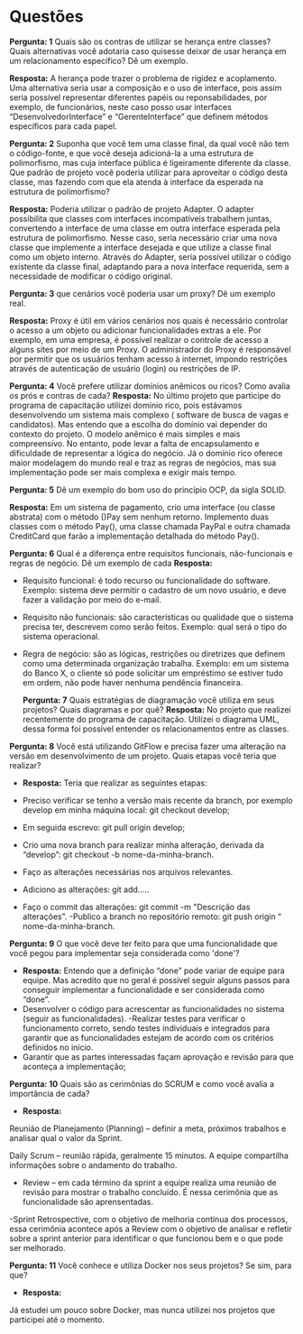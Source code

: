 # Questões


**Pergunta: 1** Quais são os contras de utilizar se herança entre classes? Quais alternativas você adotaria caso quisesse deixar de usar herança em um relacionamento específico? Dê um exemplo.

 **Resposta:** A herança pode trazer o problema de rigidez e acoplamento. Uma alternativa seria usar a composição e o uso de interface, pois assim seria possível representar diferentes papéis ou reponsabilidades, por exemplo, de funcionários, neste caso posso usar interfaces “DesenvolvedorInterface” e “GerenteInterface”  que definem métodos específicos para cada papel.


**Pergunta: 2**  Suponha que você tem uma classe final, da qual você não tem o código-fonte, e que você deseja adicioná-la a uma estrutura de polimorfismo, mas cuja interface pública é ligeiramente diferente da classe. Que padrão de projeto você poderia utilizar para aproveitar o código desta classe, mas fazendo com que ela atenda à interface da esperada na estrutura de polimorfismo?

 **Resposta:**  Poderia utilizar o padrão de projeto Adapter. O adapter possibilita que classes com interfaces incompatíveis trabalhem juntas, convertendo a interface de uma classe em outra interface esperada pela estrutura de polimorfismo.
 Nesse caso, seria necessário criar uma nova classe que implemente a interface desejada e que utilize a classe final como um objeto interno. Através do Adapter, seria possível utilizar o código existente da classe final, adaptando para a nova interface requerida, sem a necessidade de modificar o código original.



 **Pergunta: 3**  que cenários você poderia usar um proxy? Dê um exemplo real.


**Resposta:** Proxy é útil em vários cenários nos quais é necessário controlar o acesso a um objeto ou adicionar funcionalidades extras a ele. Por exemplo, em uma empresa, é possível realizar o controle de acesso a alguns sites por meio de um Proxy. O administrador do Proxy é responsável por permitir que os usuários tenham acesso à internet, impondo restrições através de autenticação de usuário (login) ou restrições de IP.

**Pergunta: 4**   Você prefere utilizar domínios anêmicos ou ricos? Como avalia os prós e contras de cada?
**Resposta:** No último projeto que participe do programa de capacitação utilizei domínio rico, pois estávamos desenvolvendo um sistema mais complexo ( software de busca de vagas e candidatos). Mas entendo que  a escolha do domínio vai depender do contexto do projeto. O modelo anêmico é mais simples e mais compreensivo. No entanto, pode levar a falta de encapsulamento e dificuldade de representar a lógica do negócio. Já o domínio rico oferece maior modelagem do mundo real e traz as regras de negócios, mas sua implementação pode ser mais complexa e exigir mais tempo.
 
  **Pergunta: 5**  Dê um exemplo do bom uso do princípio OCP, da sigla SOLID.

**Resposta:** Em um sistema de pagamento, crio uma interface (ou classe abstrata) com o método ()Pay sem nenhum retorno. Implemento duas classes com o método Pay(), uma classe chamada PayPal e outra chamada CreditCard que farão a implementação detalhada do método Pay().

**Pergunta: 6**  Qual é a diferença entre requisitos funcionais, não-funcionais e regras de negócio. Dê um exemplo de cada
 **Resposta:**
- Requisito funcional: é todo recurso ou funcionalidade do software. Exemplo: sistema deve permitir o cadastro de um novo usuário, e deve fazer a validação por meio do e-mail.
- Requisito não funcionais: são características ou qualidade que o sistema precisa ter, descrevem como serão feitos. Exemplo: qual será o  tipo do sistema operacional.
- Regra de negócio:  são as lógicas,  restrições ou diretrizes que definem como uma determinada organização trabalha. Exemplo: em um sistema do Banco X, o cliente só pode solicitar um empréstimo se estiver tudo em ordem, não pode haver nenhuma pendência financeira.


  **Pergunta: 7**   Quais estratégias de diagramação você utiliza em seus projetos? Quais diagramas e por quê?
 **Resposta:**
No projeto que realizei recentemente do programa de capacitação. Utilizei o diagrama UML, dessa forma foi possível entender os relacionamentos entre as classes. 


 **Pergunta: 8**  Você está utilizando GitFlow e precisa fazer uma alteração na versão em desenvolvimento de um projeto. Quais etapas você teria que realizar?
- **Resposta:**
Teria que realizar as seguintes etapas:

- Preciso verificar se tenho a versão mais recente da branch, por exemplo  develop em minha máquina local: git checkout develop;
- Em seguida escrevo: git pull origin develop;
- Crio uma nova branch para realizar minha alteração, derivada da “develop”: git checkout -b nome-da-minha-branch.
- Faço as alterações necessárias nos arquivos relevantes.
- Adiciono as alterações: git add.....
- Faço o commit das alterações: git commit -m "Descrição das alterações".
-Publico a branch no repositório remoto: git push origin “ nome-da-minha-branch.


**Pergunta: 9**  O que você deve ter feito para que uma funcionalidade que você pegou para implementar seja considerada como 'done'? 
- **Resposta:**
Entendo que a definição “done” pode variar de equipe para equipe. Mas acredito que no geral é possível seguir alguns passos para conseguir implementar a funcionalidade e ser considerada como “done”.
- Desenvolver o código para acrescentar as funcionalidades no sistema (seguir as funcionalidades).
-Realizar testes para verificar o funcionamento correto, sendo testes individuais e integrados para garantir que as funcionalidades estejam de acordo com os critérios definidos no início.
- Garantir que as partes interessadas façam aprovação e revisão para que aconteça a implementação;



**Pergunta: 10**  Quais são as cerimônias do SCRUM e como você avalia a importância de cada? 
- **Resposta:**

Reunião de Planejamento (Planning) – definir a meta, próximos trabalhos e analisar qual o valor da Sprint.

Daily Scrum – reunião rápida, geralmente 15 minutos. A equipe compartilha informações sobre o andamento do trabalho. 

- Review – em cada término da sprint a equipe realiza uma reunião de revisão para mostrar o trabalho concluído. É nessa cerimônia que as funcionalidade são aprensentadas.

-Sprint Retrospective, com o objetivo de melhoria continua dos processos, essa cerimônia acontece após a Review com o objetivo de analisar e refletir sobre a sprint anterior para identificar o que funcionou bem e o que pode ser melhorado.



 **Pergunta: 11**   Você conhece e utiliza Docker nos seus projetos? Se sim, para que?
- **Resposta:**

Já estudei um pouco sobre Docker, mas nunca utilizei nos projetos que participei até o momento. 
